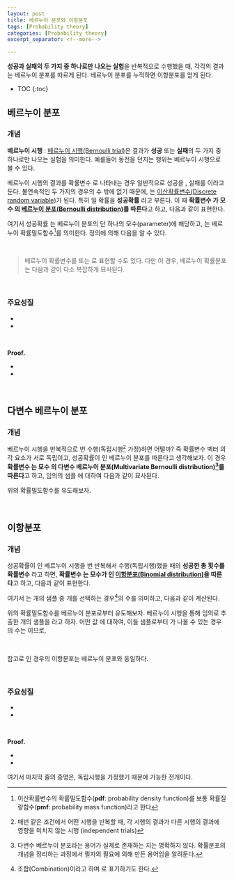 ```yaml
---
layout: post
title: 베르누이 분포와 이항분포
tags: [Probability theory]
categories: [Probability theory]
excerpt_separator: <!--more-->

---
```


**성공과 실패의 두 가지 중 하나로만 나오는 실험**을 반복적으로 수행했을 때, 각각의 결과는 베르누이 분포를 따르게 된다. 베르누이 분포를 누적하면 이항분포를 얻게 된다. 
<!--more-->

* TOC
{:toc}


## 베르누이 분포
### 개념

**베르누이 시행**
: [베르누이 시행(Bernoulli trial)](https://en.wikipedia.org/wiki/Bernoulli_trial)은 결과가 **성공** 또는 **실패**의 두 가지 중 하나로만 나오는 실험을 의미한다. 예를들어 동전을 던지는 행위는 베르누이 시행으로 볼 수 있다. 

베르누이 시행의 결과를 확률변수 <span><script type="math/tex">X</script></span>로 나타내는 경우 일반적으로 성공을 <span><script type="math/tex">X=1</script></span>, 실패를 <span><script type="math/tex">X=0</script></span> 이라고 둔다. 불연속적인 두 가지의 경우의 수 밖에 없기 때문에, <span><script type="math/tex">X</script></span>는 [이산확률변수(Discrete random variable)](https://en.wikipedia.org/wiki/Random_variable#Discrete_random_variable)가 된다. 특히 <span><script type="math/tex">X=1</script></span>일 확률을 **성공확률** <span><script type="math/tex">\theta</script></span>라고 부른다. 이 때 **확률변수 <span><script type="math/tex">X</script></span>가 모수 <span><script type="math/tex">\theta</script></span>의 [베르누이 분포(Bernoulli distribution)](https://en.wikipedia.org/wiki/Bernoulli_distribution)를 따른다**고 하고, 다음과 같이 표현한다. 

<div class="math"><script type="math/tex; mode=display">
X \sim \mathbf{Bern} (\theta)
</script></div>

<div class="math"><script type="math/tex; mode=display">
\mathbf{Bern} (x; \theta) 
\equiv \Pr[X=x]
= \theta^x (1-\theta)^ {1-x} 
= \begin{cases}
\theta & \text{if} ~ x = 1\\
1 - \theta & \text{if} ~ x = 0
\end{cases}
</script></div>

여기서 성공확률 <span><script type="math/tex">\theta</script></span>는 베르누이 분포의 단 하나의 모수(parameter)에 해당하고, <span><script type="math/tex">\mathbf{Bern}(x; \theta)</script></span>는 베르누이 확률밀도함수[^pdf]를 의미한다. 정의에 의해 다음을 알 수 있다. 

[^pdf]: 이산확률변수의 확률밀도함수(**pdf**: probability density function)를 보통 확률질량함수(**pmf**: probability mass function)라고 한다

<div class="math"><script type="math/tex; mode=display">
\Pr[X=1] = \theta
</script></div>

<br/>

> 베르누이 확률변수를 <span><script type="math/tex">X = 1</script></span> 또는 <span><script type="math/tex">X=-1</script></span> 로 표현할 수도 있다. 다만 이 경우, 베르누이 확률분포는 다음과 같이 다소 복잡하게 묘사된다. 
><div class="math"><script type="math/tex; mode=display">
\mathbf{Bern} (x; \theta) = \theta^{(1+x)/2} (1-\theta)^{(1-x)/2}
></script></div>

<br/>

### 주요성질
* <span><script type="math/tex">\mathbf{E}[X] = \theta</script></span>
* <span><script type="math/tex">\mathbf{Var} [X] = \theta (1-\theta)</script></span>

<br/>

  
**Proof.**

* <span><script type="math/tex">\mathbf{E}[X] = 1 \cdot \Pr[X=1] + 0 \cdot \Pr[X=0]</script></span> <span><script type="math/tex">= 1 \cdot \theta + 0 \cdot (1-\theta) = \theta</script></span>
* <span><script type="math/tex">\mathbf{Var}[X] = \mathbf{E} \left[ (X-\mathbf{E}[X])^2 \right]</script></span> <span><script type="math/tex">= (1-\theta)^2 \cdot \theta + (0-\theta)^2 \cdot (1-\theta)</script></span> <span><script type="math/tex">= \theta (1-\theta)</script></span>


<br/>

## 다변수 베르누이 분포

### 개념
베르누이 시행을 반복적으로 <span><script type="math/tex">n</script></span>번 수행(독립시행[^iid] 가정)하면 어떨까? 즉 확률변수 벡터 <span><script type="math/tex">\mathbf{X} = (X_1, \cdots, X_n) \in \mathbb{R}^n</script></span>의 각 요소가 서로 독립이고, 성공확률이  <span><script type="math/tex">\boldsymbol{\theta} = (\theta_1, \cdots, \theta_n)</script></span>인 베르누이 분포를 따른다고 생각해보자. 이 경우 **확률변수 <span><script type="math/tex">\mathbf{X}</script></span>는 모수 <span><script type="math/tex">\boldsymbol{\theta}</script></span>의 다변수 베르누이 분포(Multivariate Bernoulli distribution)[^mbd]를 따른다**고 하고, 임의의 샘플 <span><script type="math/tex">\mathbf{x} = (x_1, \cdots, x_n)</script></span>에 대하여 다음과 같이 묘사된다. 

[^iid]: 매번 같은 조건에서 어떤 시행을 반복할 때, 각 시행의 결과가 다른 시행의 결과에 영향을 미치지 않는 시행 (independent trials)

[^mbd]: 다변수 베르누이 분포라는 용어가 실제로 존재하는 지는 명확하지 않다. 확률분포의 개념을 정리하는 과정에서 필자의 필요에 의해 만든 용어임을 알려둔다.

<div class="math"><script type="math/tex; mode=display">
\mathbf{X} = (X_1, \cdots, X_n) \sim \left( \mathbf{Bern}(\theta_1), \cdots, \mathbf{Bern}(\theta_n) \right) \overset{\text{let}}{=} \mathbf{Bern}_n (\boldsymbol{\theta})
</script></div>

<div class="math"><script type="math/tex; mode=display">
\mathbf{Bern}_n (\mathbf{x}; \boldsymbol{\theta}) = \prod^n_{i=1} \theta_i^{x_i} (1 - \theta_i)^{1 - x_i}
</script></div>


위의 확률밀도함수를 유도해보자. 

<div class="math"><script type="math/tex; mode=display">
\begin{aligned}
\mathbf{Bern}_n (\mathbf{x};\boldsymbol{\theta})
&= \Pr[\mathbf{X}=\mathbf{x}] \\
&= \Pr[X_1=x_1] \cdots \Pr[X_n=x_n] \\
&= \mathbf{Bern}(x_1; \theta_1) \cdots \mathbf{Bern}(x_n; \theta_n) \\
&= \theta_1^{x_1} (1 - \theta_1)^{1-x_1} \cdots \theta_n^{x_n} (1 - \theta_n)^{1-x_n} \\
&= \prod^n_{i=1} \theta_i^{x_i} (1 - \theta_i)^{1 - x_i}
\end{aligned}
</script></div>


<br/>

## 이항분포

### 개념

성공확률이 <span><script type="math/tex">\theta</script></span>인 베르누이 시행을 <span><script type="math/tex">n</script></span>번 반복해서 수행(독립시행)했을 때의 **성공한 총 횟수를 확률변수** <span><script type="math/tex">Y</script></span>라고 하면, **확률변수 <span><script type="math/tex">Y</script></span>는 모수가 <span><script type="math/tex">(n, \theta)</script></span>인 [이항분포(Binomial distribution)](https://en.wikipedia.org/wiki/Binomial_distribution)을 따른다**고 하고, 다음과 같이 표현한다. 

<div class="math"><script type="math/tex; mode=display">
Y = \sum_{i=1}^n X_i \sim \mathbf{Bin} (n, \theta)
</script></div>

<div class="math"><script type="math/tex; mode=display">
\mathbf{Bin} (y; n,\theta) = \dbinom{n}{y} ~\theta^y (1-\theta)^{n-y}
</script></div>

여기서 <span><script type="math/tex">\binom{n}{y}</script></span>는 <span><script type="math/tex">n</script></span>개의 샘플 중 <span><script type="math/tex">y</script></span>개를 선택하는 경우[^comb]의 수를 의미하고, 다음과 같이 계산된다. 
<div class="math"><script type="math/tex; mode=display">\binom{n}{y} = \frac{n!}{y! (n-y)!}</script></div>

위의 확률밀도함수를 베르누이 분포로부터 유도해보자. 베르누이 시행을 통해 임의로 추출한 <span><script type="math/tex">n</script></span>개의 샘플을  <span><script type="math/tex">(x_1 \cdots x_n)</script></span>라고 하자. 어떤 값 <span><script type="math/tex">y</script></span>에 대하여, 이들 샘플로부터 <span><script type="math/tex">\sum_i x_i = y</script></span> 가 나올 수 있는 경우의 수는 <span><script type="math/tex">\binom{n}{y}</script></span> 이므로,

[^comb]: 조합(Combination)이라고 하며 <span><script type="math/tex">{_n}\mathbf{C}_y</script></span> 로 표기하기도 한다.

<div class="math"><script type="math/tex; mode=display">
\begin{aligned}
\mathbf{Bin}(y; n, \theta) 
&= \Pr[Y=y] \\
&= \Pr \left[ \sum_{i=1}^n X_i = y \right] \\
&= \binom{n}{y} ~\Pr \left[x_1, \cdots, x_n  \right] \\
&= \binom{n}{y} \prod^n_{i=1} \Pr[X_i=x_i] \\
&= \binom{n}{y} \prod^n_{i=1} \mathbf{Bern} (x_i; \theta) \\
&= \binom{n}{y} \prod^n_{i=1} \theta^{x_i} (1-\theta)^{1-x_i} \\
&= \binom{n}{y} ~\theta^{y} (1-\theta)^{n-y} 
\end{aligned}
</script></div>

<br/>

참고로 <span><script type="math/tex">n=1</script></span>인 경우의 이항분포는 베르누이 분포와 동일하다. 

<div class="math"><script type="math/tex; mode=display">
\mathbf{Bin}(1, \theta) = \mathbf{Bern}(\theta)
</script></div>

<br/>

### 주요성질

* <span><script type="math/tex">\mathbf{E}[Y] = n \theta</script></span>
* <span><script type="math/tex">\mathbf{Var}[Y] = n \theta(1-\theta)</script></span>


<br/>

**Proof.**

* <span><script type="math/tex">\mathbf{E} [Y] = \mathbf{E} \left[ \sum_i X_i \right]</script></span> <span><script type="math/tex">= \sum_i \mathbf{E} [X_i] = n \theta</script></span>
* <span><script type="math/tex">\mathbf{Var} [Y] = \mathbf{Var} \left[ \sum_i X_i \right]</script></span> <span><script type="math/tex">= \sum_i \mathbf{Var} [X_i] = n \theta(1-\theta)</script></span>

여기서 마지막 줄의 증명은, 독립시행을 가정했기 때문에 가능한 전개이다. 

